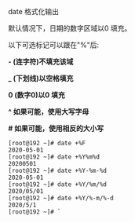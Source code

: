 date 格式化输出

默认情况下，日期的数字区域以0 填充。

以下可选标记可以跟在"%"后:

  **- (连字符)不填充该域**
  
  **_ (下划线)以空格填充**
  
  **0 (数字0)以0 填充**
  
  **^ 如果可能，使用大写字母**
  
  **# 如果可能，使用相反的大小写**

```shell script
[root@192 ~]# date +%F
2020-05-01
[root@192 ~]# date +%Y%m%d
20200501
[root@192 ~]# date +%Y-%m-%d
2020-05-01
[root@192 ~]# date +%Y/%m/%d 
2020/05/01
[root@192 ~]# date +%Y/%-m/%-d
2020/5/1
[root@192 ~]# `
```

